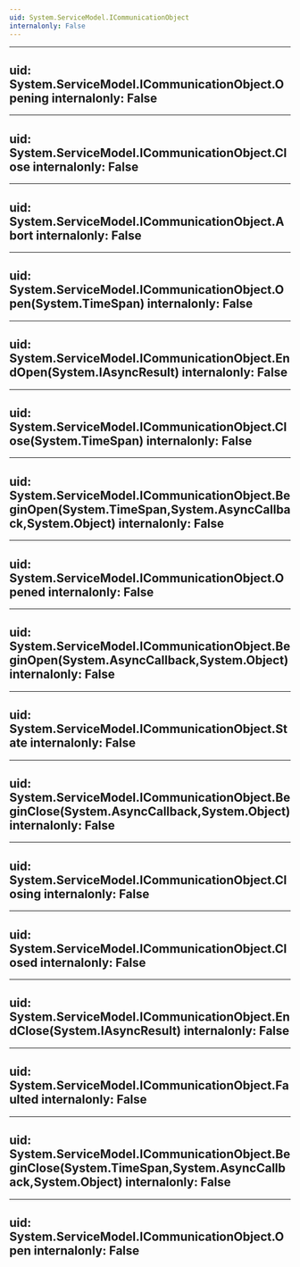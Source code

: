 ```yaml
---
uid: System.ServiceModel.ICommunicationObject
internalonly: False
---
```


---
uid: System.ServiceModel.ICommunicationObject.Opening
internalonly: False
---

---
uid: System.ServiceModel.ICommunicationObject.Close
internalonly: False
---

---
uid: System.ServiceModel.ICommunicationObject.Abort
internalonly: False
---

---
uid: System.ServiceModel.ICommunicationObject.Open(System.TimeSpan)
internalonly: False
---

---
uid: System.ServiceModel.ICommunicationObject.EndOpen(System.IAsyncResult)
internalonly: False
---

---
uid: System.ServiceModel.ICommunicationObject.Close(System.TimeSpan)
internalonly: False
---

---
uid: System.ServiceModel.ICommunicationObject.BeginOpen(System.TimeSpan,System.AsyncCallback,System.Object)
internalonly: False
---

---
uid: System.ServiceModel.ICommunicationObject.Opened
internalonly: False
---

---
uid: System.ServiceModel.ICommunicationObject.BeginOpen(System.AsyncCallback,System.Object)
internalonly: False
---

---
uid: System.ServiceModel.ICommunicationObject.State
internalonly: False
---

---
uid: System.ServiceModel.ICommunicationObject.BeginClose(System.AsyncCallback,System.Object)
internalonly: False
---

---
uid: System.ServiceModel.ICommunicationObject.Closing
internalonly: False
---

---
uid: System.ServiceModel.ICommunicationObject.Closed
internalonly: False
---

---
uid: System.ServiceModel.ICommunicationObject.EndClose(System.IAsyncResult)
internalonly: False
---

---
uid: System.ServiceModel.ICommunicationObject.Faulted
internalonly: False
---

---
uid: System.ServiceModel.ICommunicationObject.BeginClose(System.TimeSpan,System.AsyncCallback,System.Object)
internalonly: False
---

---
uid: System.ServiceModel.ICommunicationObject.Open
internalonly: False
---
